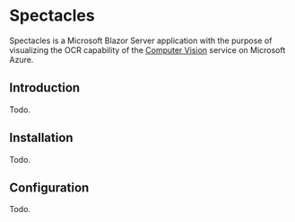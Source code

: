 # Spectacles

Spectacles is a Microsoft Blazor Server application with the purpose of 
visualizing the OCR capability of the [Computer Vision](https://docs.microsoft.com/en-us/azure/cognitive-services/computer-vision/overview) service 
on Microsoft Azure.

## Introduction
Todo.

## Installation
Todo.

## Configuration
Todo.
